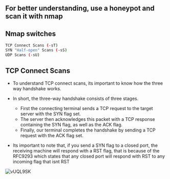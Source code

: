 ## For better understanding, use a honeypot and scan it with nmap

## Nmap switches

```sh
TCP Connect Scans (-sT)
SYN "Half-open" Scans (-sS)
UDP Scans (-sU)
```

## TCP Connect Scans

- To understand TCP connect scans, its important to know how the three way handshake works.
- In short, the three-way handshake consists of three stages. 
  - First the connecting terminal sends a TCP request to the target server with the SYN flag set.
  - The server then acknowledges this packet with a TCP response containing the SYN flag, as well as the ACK flag.
  - Finally, our terminal completes the handshake by sending a TCP request with the ACK flag set.

- Its important to note that, if you send a SYN flag to a closed port, the receiving machine will respond with a RST flag, that is because of the RFC9293 which states that any closed port will respond with RST to any incoming flag that isnt RST

![vUQL9SK](https://github.com/rlcosta177/ethical-hacking/assets/154469533/4fb9d990-cda9-4e5d-afba-c69b18bc571a)
